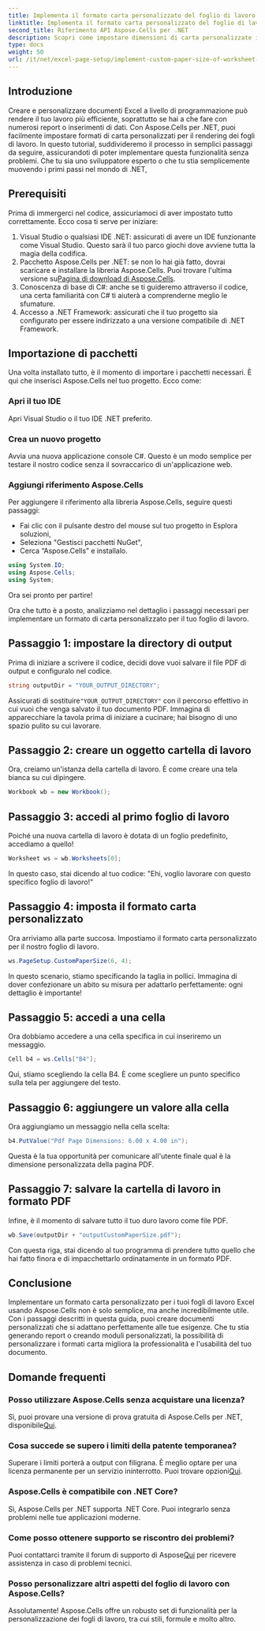 ```yaml
---
title: Implementa il formato carta personalizzato del foglio di lavoro per il rendering
linktitle: Implementa il formato carta personalizzato del foglio di lavoro per il rendering
second_title: Riferimento API Aspose.Cells per .NET
description: Scopri come impostare dimensioni di carta personalizzate in Excel con Aspose.Cells per .NET. Guida dettagliata per un rendering impeccabile dei fogli di lavoro.
type: docs
weight: 50
url: /it/net/excel-page-setup/implement-custom-paper-size-of-worksheet-for-rendering/
---
```

## Introduzione

Creare e personalizzare documenti Excel a livello di programmazione può rendere il tuo lavoro più efficiente, soprattutto se hai a che fare con numerosi report o inserimenti di dati. Con Aspose.Cells per .NET, puoi facilmente impostare formati di carta personalizzati per il rendering dei fogli di lavoro. In questo tutorial, suddivideremo il processo in semplici passaggi da seguire, assicurandoti di poter implementare questa funzionalità senza problemi. Che tu sia uno sviluppatore esperto o che tu stia semplicemente muovendo i primi passi nel mondo di .NET,

## Prerequisiti

Prima di immergerci nel codice, assicuriamoci di aver impostato tutto correttamente. Ecco cosa ti serve per iniziare:

1. Visual Studio o qualsiasi IDE .NET: assicurati di avere un IDE funzionante come Visual Studio. Questo sarà il tuo parco giochi dove avviene tutta la magia della codifica.
2.  Pacchetto Aspose.Cells per .NET: se non lo hai già fatto, dovrai scaricare e installare la libreria Aspose.Cells. Puoi trovare l'ultima versione su[Pagina di download di Aspose.Cells](https://releases.aspose.com/cells/net/).
3. Conoscenza di base di C#: anche se ti guideremo attraverso il codice, una certa familiarità con C# ti aiuterà a comprenderne meglio le sfumature.
4. Accesso a .NET Framework: assicurati che il tuo progetto sia configurato per essere indirizzato a una versione compatibile di .NET Framework.

## Importazione di pacchetti

Una volta installato tutto, è il momento di importare i pacchetti necessari. È qui che inserisci Aspose.Cells nel tuo progetto. Ecco come:

### Apri il tuo IDE

Apri Visual Studio o il tuo IDE .NET preferito.

### Crea un nuovo progetto

Avvia una nuova applicazione console C#. Questo è un modo semplice per testare il nostro codice senza il sovraccarico di un'applicazione web.

### Aggiungi riferimento Aspose.Cells

Per aggiungere il riferimento alla libreria Aspose.Cells, seguire questi passaggi:
- Fai clic con il pulsante destro del mouse sul tuo progetto in Esplora soluzioni,
- Seleziona "Gestisci pacchetti NuGet",
- Cerca “Aspose.Cells” e installalo.

```csharp
using System.IO;
using Aspose.Cells;
using System;
```

Ora sei pronto per partire!

Ora che tutto è a posto, analizziamo nel dettaglio i passaggi necessari per implementare un formato di carta personalizzato per il tuo foglio di lavoro. 

## Passaggio 1: impostare la directory di output

Prima di iniziare a scrivere il codice, decidi dove vuoi salvare il file PDF di output e configuralo nel codice.

```csharp
string outputDir = "YOUR_OUTPUT_DIRECTORY";
```

 Assicurati di sostituire`"YOUR_OUTPUT_DIRECTORY"` con il percorso effettivo in cui vuoi che venga salvato il tuo documento PDF. Immagina di apparecchiare la tavola prima di iniziare a cucinare; hai bisogno di uno spazio pulito su cui lavorare.

## Passaggio 2: creare un oggetto cartella di lavoro

Ora, creiamo un'istanza della cartella di lavoro. È come creare una tela bianca su cui dipingere.

```csharp
Workbook wb = new Workbook();
```

## Passaggio 3: accedi al primo foglio di lavoro

Poiché una nuova cartella di lavoro è dotata di un foglio predefinito, accediamo a quello! 

```csharp
Worksheet ws = wb.Worksheets[0];
```

In questo caso, stai dicendo al tuo codice: "Ehi, voglio lavorare con questo specifico foglio di lavoro!" 

## Passaggio 4: imposta il formato carta personalizzato

Ora arriviamo alla parte succosa. Impostiamo il formato carta personalizzato per il nostro foglio di lavoro.

```csharp
ws.PageSetup.CustomPaperSize(6, 4);
```

In questo scenario, stiamo specificando la taglia in pollici. Immagina di dover confezionare un abito su misura per adattarlo perfettamente: ogni dettaglio è importante!

## Passaggio 5: accedi a una cella

Ora dobbiamo accedere a una cella specifica in cui inseriremo un messaggio. 

```csharp
Cell b4 = ws.Cells["B4"];
```

Qui, stiamo scegliendo la cella B4. È come scegliere un punto specifico sulla tela per aggiungere del testo.

## Passaggio 6: aggiungere un valore alla cella

Ora aggiungiamo un messaggio nella cella scelta:

```csharp
b4.PutValue("Pdf Page Dimensions: 6.00 x 4.00 in");
```

Questa è la tua opportunità per comunicare all'utente finale qual è la dimensione personalizzata della pagina PDF.

## Passaggio 7: salvare la cartella di lavoro in formato PDF

Infine, è il momento di salvare tutto il tuo duro lavoro come file PDF.

```csharp
wb.Save(outputDir + "outputCustomPaperSize.pdf");
```

Con questa riga, stai dicendo al tuo programma di prendere tutto quello che hai fatto finora e di impacchettarlo ordinatamente in un formato PDF.

## Conclusione

Implementare un formato carta personalizzato per i tuoi fogli di lavoro Excel usando Aspose.Cells non è solo semplice, ma anche incredibilmente utile. Con i passaggi descritti in questa guida, puoi creare documenti personalizzati che si adattano perfettamente alle tue esigenze. Che tu stia generando report o creando moduli personalizzati, la possibilità di personalizzare i formati carta migliora la professionalità e l'usabilità del tuo documento. 

## Domande frequenti

### Posso utilizzare Aspose.Cells senza acquistare una licenza?
Sì, puoi provare una versione di prova gratuita di Aspose.Cells per .NET, disponibile[Qui](https://releases.aspose.com/).

### Cosa succede se supero i limiti della patente temporanea?
 Superare i limiti porterà a output con filigrana. È meglio optare per una licenza permanente per un servizio ininterrotto. Puoi trovare opzioni[Qui](https://purchase.aspose.com/buy).

### Aspose.Cells è compatibile con .NET Core?
Sì, Aspose.Cells per .NET supporta .NET Core. Puoi integrarlo senza problemi nelle tue applicazioni moderne.

### Come posso ottenere supporto se riscontro dei problemi?
 Puoi contattarci tramite il forum di supporto di Aspose[Qui](https://forum.aspose.com/c/cells/9) per ricevere assistenza in caso di problemi tecnici.

### Posso personalizzare altri aspetti del foglio di lavoro con Aspose.Cells?
Assolutamente! Aspose.Cells offre un robusto set di funzionalità per la personalizzazione dei fogli di lavoro, tra cui stili, formule e molto altro.